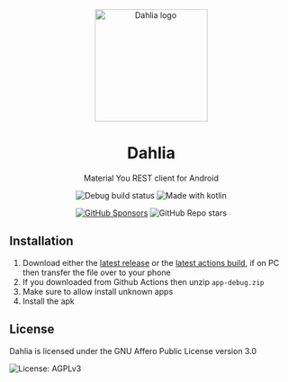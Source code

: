 <div align="center">
  <img src="https://github.com/dahlia-app/Dahlia/assets/44992537/ae881ef8-a726-4e40-b927-da684ea3ad76" alt="Dahlia logo" height="200px"/>

  # Dahlia
  Material You REST client for Android
  
  ![Debug build status](https://img.shields.io/github/actions/workflow/status/dahlia-app/Dahlia/build-debug.yml?style=for-the-badge&logo=github)
  ![Made with kotlin](https://img.shields.io/github/languages/top/dahlia-app/Dahlia?style=for-the-badge&logo=Kotlin&logoColor=white&label=%20)

  [![GitHub Sponsors](https://img.shields.io/github/sponsors/wingio?style=for-the-badge&logo=github%20sponsors&logoColor=white&labelColor=%23cc99cc&color=%23eebbee)](https://github.com/sponsors/wingio)
  ![GitHub Repo stars](https://img.shields.io/github/stars/dahlia-app/Dahlia?style=for-the-badge&logo=github)
  
</div>

Installation
---
 1. Download either the [latest release](https://github.com/dahlia-app/Dahlia/releases/latest) or the [latest actions build](https://nightly.link/dahlia-app/Dahlia/workflows/build-debug/main/app-debug.zip), if on PC then transfer the file over to your phone
 2. If you downloaded from Github Actions then unzip `app-debug.zip`
 3. Make sure to allow install unknown apps
 4. Install the apk

## License
Dahlia is licensed under the GNU Affero Public License version 3.0

![License: AGPLv3](https://img.shields.io/github/license/dahlia-app/Dahlia?style=for-the-badge&color=blue)
